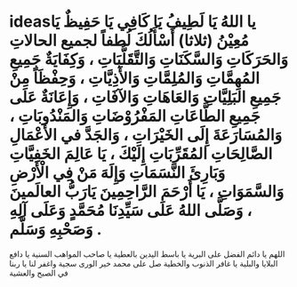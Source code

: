 # ideasیا اللهُ يَا لَطِيفُ يَا كَافِي يَا حَفِيظٌ يَا مُعِيْنُ (ثلاثا) أَسْأَلُكَ لُطفاً لجميع الحالاتِ وَالحَرَكَاتِ وَالسَّكَنَاتِ وَالتَّقَلُّبَاتِ ، وَكِفَايَةٌ جَمِيعِ المُهِمَّاتِ وَالمُلِمَّاتِ وَالأَذِيَّاتِ ، وَحِفْظَاً مِنْ جَمِيعِ البَلِيَّاتِ وَالعَاهَاتِ وَالآفَاتِ ، وَإِعَانَةٌ عَلَى جَمِيعِ الطَّاعَاتِ المَفْرُوْضَاتِ وَالمَنْدُوبَاتِ ، وَالمُسَارَعَةَ إِلَى الخَيْرَاتِ ، وَالجَدَّ في الأَعْمَالِ الصَّالِحَاتِ المُقَرِّبَاتِ إِلَيْكَ ، يَا عَالِمَ الخَفِيَّاتِ وَبَارِئَ النَّسَمَاتِ وَإِلَهَ مَنْ فِي الْأَرْضِ وَالسَّمَوَاتِ ، يَا أَرْحَمَ الرَّاحِمِينَ يَارَبُّ العالَمينَ ، وَصَلَّى اللهُ عَلَى سَيِّدِنَا مُحَمَّدٍ وَعَلَى آلِهِ وَصَحْبِهِ وَسَلَّم .
اللهم يا دائم الفضل على البرية  يا باسط اليدين بالعطية يا صاحب المواهب  السنية  يا دافع البلايا والبلية يا غافر الذنوب والخطية صل على محمد خير الورى سجية واغفر لنا يا ربنا في الصبح والعشية
